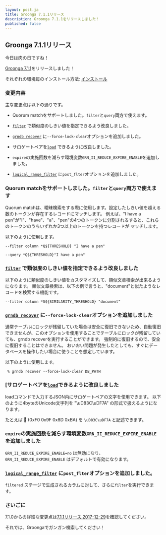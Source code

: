 ```yaml
---
layout: post.ja
title: Groonga 7.1.1リリース
description: Groonga 7.1.1をリリースしました！
published: false
---
```


## Groonga 7.1.1リリース

今日は肉の日ですね！

[Groonga 7.1.1](/ja/docs/news.html#release-7.1.1)をリリースしました！

それぞれの環境毎のインストール方法: [インストール](/ja/docs/install.html)

### 変更内容

主な変更点は以下の通りです。

  * Quorum matchをサポートしました。`filter`と`query`両方で使えます。

  * [`filter`](/ja/docs/reference/commands/select.html#search-condition-filter) で類似度のしきい値を指定できるよう改良しました。

  * [`grndb recover`](/ja/docs/reference/executables/grndb.html#force-lock-clear) に`--force-lock-clear`オプションを追加しました。

  * サロゲートペアを[`load`](/ja/docs/reference/commands/load.html) できるように改良しました。

  * `expire`の実施回数を減らす環境変数`GRN_II_REDUCE_EXPIRE_ENABLE`を追加しました。

  * [`logical_range_filter`](/ja/docs/reference/commands/logical_range_filter.html#post-filter) に`post_flter`オプションを追加しました。

### Quorum matchをサポートしました。`filter`と`query`両方で使えます

Quorum matchは、曖昧検索をする際に使用します。設定したしきい値を超える数のトークンが存在するレコードにマッチします。
例えば、"I have a pen"が"I"、"have"、"a"、"pen"の4つのトークンに分割されるすると、これらのトークンのうちいずれか3つ以上のトークンを持つレコードが マッチします。

以下のように使用します。

```text
--filter column *Q${THRESHOLD} "I have a pen"

--query *Q${THRESHOLD}"I have a pen"
```

### [`filter`](/ja/docs/reference/commands/select.html#search-condition-filter) で類似度のしきい値を指定できるよう改良しました


以下のように類似度のしきい値をカスタマイズして、類似文章検索が出来るようになります。
類似文章検索は、以下の例で言うと、"document"と似たようなレコードを検索する機能です。

```text
--filter column *S${SIMILARITY_THRESHOLD} "document"
```

### [`grndb recover`](ja/docs/reference/executables/grndb.html#force-lock-clear) に`--force-lock-clear`オプションを追加しました

通常テーブルにロックが残留していた場合は安全に復旧できないため、自動復旧できませんが、このオプションを使用することでテーブルにロックが残留していても、grndb recoverを実行することができます。
強制的に復旧するので、安全に復旧することはできません。
おいおい問題が発生したとしても、すぐにデータベースを操作したい場合に使うことを想定しています。

以下のように使用します。

```text
 % grndb recover --force-lock-clear DB_PATH
```

### [サロゲートペアを[`load`]((/ja/docs/reference/commands/load.html))できるように改良しました

loadコマンドで入力するJSON内にサロゲートペアの文字を使用できます。
以下のように4byteのUnicode文字列を "\uD83C\uDF7A" の形式で扱えるようになります。

たとえば 🍺 (0xF0 0x9F 0x8D 0xBA) を `\uD83C\uDF7A` と記述できます。

### `expire`の実施回数を減らす環境変数`GRN_II_REDUCE_EXPIRE_ENABLE`を追加しました

`GRN_II_REDUCE_EXPIRE_ENABLE=no` は無効になり、`GRN_II_REDUCE_EXPIRE_ENABLE` はデフォルトで有効になります。 

### [`logical_range_filter`](/ja/docs/reference/commands/logical_range_filter.html#post-filter) に`post_flter`オプションを追加しました。

`filtered` ステージで生成されるカラムに対して、さらに`filter`を実行できます。

### さいごに

7.1.0からの詳細な変更点は[7.1.1リリース 2017-12-29](/ja/docs/news.html#release-7.1.1)を確認してください。

それでは、Groongaでガンガン検索してください！
